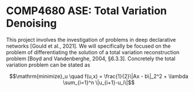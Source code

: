 
# COMP4680 ASE: Total Variation Denoising
This project involves the investigation of problems in deep declarative networks [Gould et al., 2021]. 
We will specifically be focused on the problem of differentiating the solution of a total variation reconstruction problem [Boyd and Vandenberghe, 2004, §6.3.3]. 
Concretely the total variation problem can be stated as

```math
\mathrm{minimize}_u \quad  f(u,x) =  \frac{1}{2}\|Ax - b\|_2^2 + \lambda \sum_{i=1}^n \|u_{i+1}-u_i\|
```